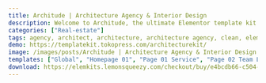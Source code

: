 ```yaml
---
title: Architude | Architecture Agency & Interior Design
description: Welcome to Architude, the ultimate Elementor template kit designed exclusively for architecture agencies and interior design studios. Elevate your online presence with our captivating and functional templates. Seamlessly blending aesthetics and functionality, Architude offers a range of layouts tailored to architectural showcases and interior design portfolios. Utilize Elementor's intuitive drag-and-drop editor to personalize fonts, colors, and arrangements. Whether you're spotlighting architectural projects, interior design concepts, or professional services, Architude guarantees an engaging browsing experience. Transform your website into a gallery of architectural and design excellence with Architude – the pinnacle Elementor template kit for architecture and interior design enterprises. Redefine spaces with sophistication and creativity today.
categories: ["Real-estate"]
tags: agency, architect, architecture, architecture agency, clean, elementor, furniture, home decoration, interior, interior design, interior designer, portfolio, property, real-estate, template kit
demo: https://templatekit.tokopress.com/architecturekit/
image: /images/posts/Architude | Architecture Agency & Interior Design.jpeg
templates: ["Global", "Homepage 01", "Page 01 Service", "Page 02 Team List", "Page 03 Pricing", "Page 04 Portfolio List", "Page 05 Portfolio Details", "Page 06 About Us", "Page 07 Gallery", "Page 08 Faq", "Page 09 Contact", "Theme Builder Footer Elementor Pro", "Theme Builder Header Elementor Pro"]
download: https://elemkits.lemonsqueezy.com/checkout/buy/e4bcdb66-c504-4769-be69-f9a5dcc92f30
---
```

